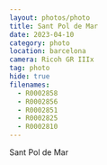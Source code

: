 ```yaml
---
layout: photos/photo
title: Sant Pol de Mar
date: 2023-04-10
category: photo
location: barcelona
camera: Ricoh GR IIIx
tag: photo
hide: true
filenames:
  - R0002858
  - R0002856
  - R0002851
  - R0002825
  - R0002810
---
```


Sant Pol de Mar
